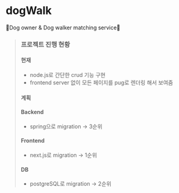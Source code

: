# dogWalk

🐶Dog owner &amp; Dog walker matching service🐶

> ### 프로젝트 진행 현황
> #### 현재
> - node.js로 간단한 crud 기능 구현
> - frontend server 없이 모든 페이지를 pug로 렌더링 해서 보여줌
> 
> #### 계획
> #### Backend
> - spring으로 migration -> 3순위
>
> #### Frontend
> - next.js로 migration -> 1순위
>
> #### DB
> - postgreSQL로 migration -> 2순위
